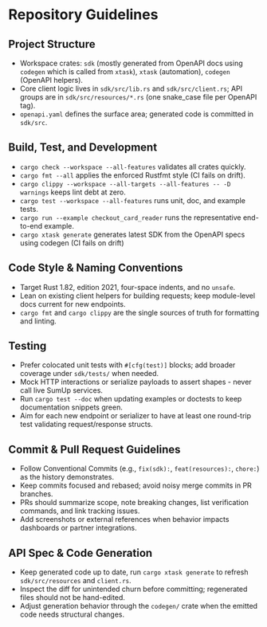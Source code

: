 # Repository Guidelines

## Project Structure

- Workspace crates: `sdk` (mostly generated from OpenAPI docs using `codegen` which is called from `xtask`), `xtask` (automation), `codegen` (OpenAPI helpers).
- Core client logic lives in `sdk/src/lib.rs` and `sdk/src/client.rs`; API groups are in `sdk/src/resources/*.rs` (one snake_case file per OpenAPI tag).
- `openapi.yaml` defines the surface area; generated code is committed in `sdk/src`.

## Build, Test, and Development

- `cargo check --workspace --all-features` validates all crates quickly.
- `cargo fmt --all` applies the enforced Rustfmt style (CI fails on drift).
- `cargo clippy --workspace --all-targets --all-features -- -D warnings` keeps lint debt at zero.
- `cargo test --workspace --all-features` runs unit, doc, and example tests.
- `cargo run --example checkout_card_reader` runs the representative end-to-end example.
- `cargo xtask generate` generates latest SDK from the OpenAPI specs using codegen (CI fails on drift)

## Code Style & Naming Conventions

- Target Rust 1.82, edition 2021, four-space indents, and no `unsafe`.
- Lean on existing client helpers for building requests; keep module-level docs current for new endpoints.
- `cargo fmt` and `cargo clippy` are the single sources of truth for formatting and linting.

## Testing

- Prefer colocated unit tests with `#[cfg(test)]` blocks; add broader coverage under `sdk/tests/` when needed.
- Mock HTTP interactions or serialize payloads to assert shapes - never call live SumUp services.
- Run `cargo test --doc` when updating examples or doctests to keep documentation snippets green.
- Aim for each new endpoint or serializer to have at least one round-trip test validating request/response structs.

## Commit & Pull Request Guidelines

- Follow Conventional Commits (e.g., `fix(sdk):`, `feat(resources):`, `chore:`) as the history demonstrates.
- Keep commits focused and rebased; avoid noisy merge commits in PR branches.
- PRs should summarize scope, note breaking changes, list verification commands, and link tracking issues.
- Add screenshots or external references when behavior impacts dashboards or partner integrations.

## API Spec & Code Generation

- Keep generated code up to date, run `cargo xtask generate` to refresh `sdk/src/resources` and `client.rs`.
- Inspect the diff for unintended churn before committing; regenerated files should not be hand-edited.
- Adjust generation behavior through the `codegen/` crate when the emitted code needs structural changes.
